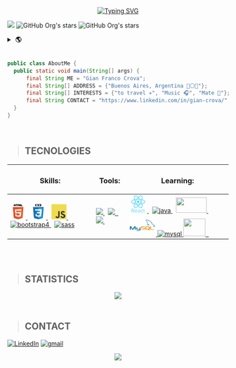 
<div align="center">
  
  <!--<img src="https://capsule-render.vercel.app/api?type=waving&color=timeGradient&height=135&section=header&text=Welcome!%20I'm%20Gian&fontSize=35&fontAlignY=20&desc=...read%20a%20little%20about%20me.&descSize=20&descAlignY=45&animation=scaleIn"/>-->

  <a href="https://git.io/typing-svg"><img src="https://readme-typing-svg.herokuapp.com?font=Ubuntu&size=34&duration=2500&pause=2000&color=076DF7&multiline=false&width=700&height=80&lines=Hi+there+👋,+Welcome+to+my+github+profile;I'm+Gian,+web+development+student+💻" alt="Typing SVG" /></a>
  
</div>
  
![](https://komarev.com/ghpvc/?username=gfCrova&label=PROFILE+VIEWS)  ![GitHub Org's stars](https://img.shields.io/github/stars/gfCrova?style=social)  ![GitHub Org's stars](https://img.shields.io/github/followers/gfCrova?style=social)  

<details>
  <summary><b>&nbsp;🌎</b></summary>
  
``` geojson
  {
  "type": "FeatureCollection",
  "features": [
    {
      "type": "Feature",
      "id": 1,
      "properties": {
        "ID": 0
      },
      "geometry": {
        "type": "Polygon",
        "coordinates": [
          [
              [-58,-34],
              [-58,-34],
              [-58,-35],
              [-58,-34],
              [-58,-34]
          ]
        ]
      }
    }
  ]
}

```
</details>

```java

public class AboutMe {
  public static void main(String[] args) {
      final String ME = "Gian Franco Crova";
      final String[] ADDRESS = {"Buenos Aires, Argentina 🔵⚪🔵"};
      final String[] INTERESTS = {"to travel ✈", "Music 🎧", "Mate 🧉"};
      final String CONTACT = "https://www.linkedin.com/in/gian-crova/";
  }
}

```
<br>

> ## TECNOLOGIES

<table align=center>
  <thead>  
    <th>
      <h3>Skills:</h3>
    </th>
    <th>
      <h3>Tools:</h3>
    </th>
    <th>
      <h3>Learning:</h3>
    </th>
  </thead>
  <tbody>
    <td>
      <!-- HTML -->
      <a href="https://developer.mozilla.org/es/docs/Web/HTML" target="_blank"> <img src="https://raw.githubusercontent.com/devicons/devicon/master/icons/html5/html5-original-wordmark.svg" alt="html5" width="35" height="35"/> </a> &nbsp;
      <!-- CSS -->
      <a href="https://developer.mozilla.org/es/docs/Web/CSS" target="_blank"> <img src="https://raw.githubusercontent.com/devicons/devicon/master/icons/css3/css3-original-wordmark.svg" alt="css3" width="35" height="35"/> </a> &nbsp;
      <!-- JAVASCRIPT -->
      <a href="https://developer.mozilla.org/en-US/docs/Web/JavaScript" target="_blank"> <img src="https://raw.githubusercontent.com/devicons/devicon/master/icons/javascript/javascript-original.svg" alt="javascript" width="35" height="35"/> </a> &nbsp; &nbsp;
      <!-- BOOTSTRAP -->
      <a href="https://getbootstrap.com/" target="_blank"> <img src="https://cdn.worldvectorlogo.com/logos/bootstrap-4.svg" alt="bootstrap4" width="35" height="35"/> </a> &nbsp;
      <!-- SCSS -->
      <a href="https://sass-lang.com/" target="_blank"> <img src="https://upload.wikimedia.org/wikipedia/commons/9/96/Sass_Logo_Color.svg" alt="sass" width="37" height="37"/> </a> 
    </td> 
    <td>
      <!-- GIT -->
      <a href="https://git-scm.com/"> <img src="https://git-scm.com/images/logos/downloads/Git-Icon-1788C.png" width="35"/> </a> &nbsp;
      <!-- Visual Studio Code -->
      <a href="https://code.visualstudio.com/"> <img src="https://upload.wikimedia.org/wikipedia/commons/thumb/9/9a/Visual_Studio_Code_1.35_icon.svg/80px-Visual_Studio_Code_1.35_icon.svg.png"  width="35"/> &nbsp;
      <!-- IntelliJ -->
      <a href="https://www.jetbrains.com/es-es/idea/"> <img src="https://upload.wikimedia.org/wikipedia/commons/thumb/9/9c/IntelliJ_IDEA_Icon.svg/250px-IntelliJ_IDEA_Icon.svg.png" width="35"/> </a> &nbsp;</a>      
    </td>
    <td>
      <a href="https://reactjs.org/" target="_blank"> <img src="https://raw.githubusercontent.com/devicons/devicon/master/icons/react/react-original-wordmark.svg" alt="react" width="40" height="40"/> </a> &nbsp;
      <!-- NODE JS -->
      <!--<a href="https://nodejs.org" target="_blank"> <img src="https://upload.wikimedia.org/wikipedia/commons/thumb/d/d9/Node.js_logo.svg/200px-Node.js_logo.svg.png" alt="nodejs" width="50" height="35"/> </a> &nbsp; -->
       <!-- JAVA -->
      <a href="https://www.java.com/es/" target="_blank"> <img src="https://cdn.icon-icons.com/icons2/2415/PNG/512/java_original_logo_icon_146458.png" alt="java" width="50" height="40"/> </a> &nbsp;
       <!-- SPRING -->
      <a href="https://spring.io/" target="_blank"> <img src="https://upload.wikimedia.org/wikipedia/commons/thumb/4/44/Spring_Framework_Logo_2018.svg/250px-Spring_Framework_Logo_2018.svg.png" width="70" height="35"/> </a> &nbsp;
       <!-- MySQL-->
      <a href="https://www.mysql.com/" target="_blank"> <img src="https://raw.githubusercontent.com/devicons/devicon/master/icons/mysql/mysql-original-wordmark.svg" alt="mysql" width="60" height="50"/> </a> 
      <!-- PostgreSQL-->
      <a href="https://www.postgresql.org/" target="_blank"> <img src="https://upload.wikimedia.org/wikipedia/commons/thumb/2/29/Postgresql_elephant.svg/200px-Postgresql_elephant.svg.png" alt="mysql" width="40" height="35"/> </a> 
      <!-- DOCKER-->
      <a href="https://www.docker.com/"> <img src="https://hsto.org/getpro/habr/post_images/792/138/92e/79213892e85d57177c0ba9864dd75cc6.png" width="50" height="40" </a> &nbsp;</a>
    </td>
  </tbody>
</table><br>
<!-------------------------------------------------------------------------------->
<br>

> ## STATISTICS

<div align="center">
  <!--<img src="https://media2.giphy.com/media/BisFzXRPUAgUBjxDX6/giphy.gif?cid=ecf05e470zci43rkrg4lf8cpc4f8gat9h23cxdktc9eybntb&rid=giphy.gif&ct=s" height="175"/>-->
  <img src="https://github-readme-streak-stats.herokuapp.com?user=gfCrova&amp;theme=neon-palenight&amp" width="600"/>
  <!--<img src="https://media2.giphy.com/media/BisFzXRPUAgUBjxDX6/giphy.gif?cid=ecf05e470zci43rkrg4lf8cpc4f8gat9h23cxdktc9eybntb&rid=giphy.gif&ct=s" height="175"/>-->
 <!--<div>
    <img src="https://github-readme-stats.vercel.app/api?username=gfCrova&show_icons=true&theme=tokyonight" width="359"/>
    <img src="https://github-readme-stats.vercel.app/api/top-langs/?username=gfCrova&langs_count=8&layout=compact&theme=tokyonight" width="300"/>
  </div>-->
</div><br>

> ## CONTACT

[![LinkedIn][linkedin-shield]](https://www.linkedin.com/in/gian-crova/)
[![gmail][gmail-shield]](mailto:giancrova.cl5@gmail.com)

[linkedin-shield]: https://img.shields.io/badge/-LinkedIn-black.svg?style=for-the-badge&logo=linkedin&colorB=555
[gmail-shield]: https://img.shields.io/badge/Gmail-D14836?style=for-the-badge&logo=gmail&logoColor=white

<div align="center">
  <img src="https://capsule-render.vercel.app/api?type=waving&color=timeGradient&height=135&section=footer&text=Done?&fontSize=50&fontAlignY=65&desc=Checkout%20some%20of%20my%20projects.%20Get%20in%20touch&descSize=20&descAlignY=88&animation=scaleIn"/>
</div>
